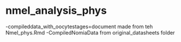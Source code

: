# nmel_analysis_phys

-compileddata_with_oocytestages=document made from teh Nmel_phys.Rmd
-CompiledNomiaData from original_datasheets folder
